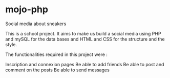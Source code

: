 # mojo-php

Social media about sneakers

This is a school project. It aims to make us build a social media using PHP and mySQL for the data bases and HTML and CSS for the structure and the style.

The functionalities required in this project were :

Inscription and connexion pages
Be able to add friends
Be able to post and comment on the posts
Be able to send messages
